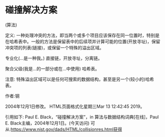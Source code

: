# 碰撞解决方案


(算法)



定义:
一种处理冲突的方法，即当两个或多个项目应该保存在同一位置时，特别是在哈希表中。一般的方法是保留表中的后续项并计算可能的位置(开放寻址)，保留冲突项的列表(链接)，或保留一个特殊的溢出区域。



专业化(…是一种我。)
直接链，开放寻址，分离链。



聚合父级(我是…的一部分或在…中使用)
哈希表。



注意:
特殊溢出区域可以是任何可搜索的数据结构，甚至是另一个(较小的)哈希表。


作者:钢







2004年12月1日修改。
HTML页面格式化星期三Mar 13 12:42:45 2019。



引用如下:
Paul E. Black，“碰撞解决方案”，in
算法与数据结构词典[在线]，Paul E. Black主编，2004年12月1日。(今天访问)
可从:https://www.nist.gov/dads/HTML/collisionres.html获得